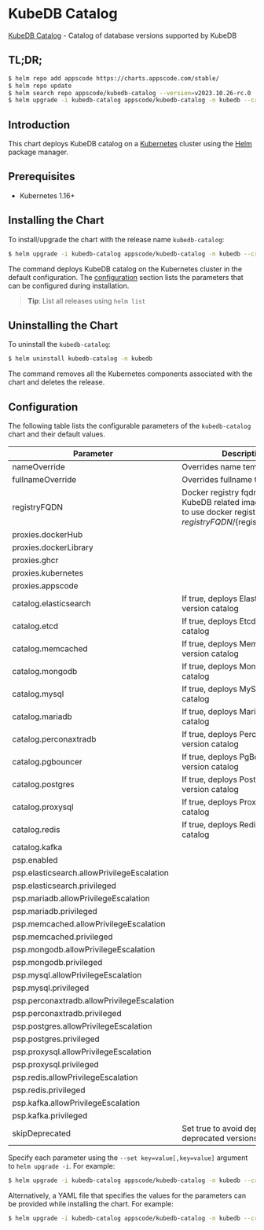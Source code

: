 # KubeDB Catalog

[KubeDB Catalog](https://github.com/kubedb) - Catalog of database versions supported by KubeDB

## TL;DR;

```bash
$ helm repo add appscode https://charts.appscode.com/stable/
$ helm repo update
$ helm search repo appscode/kubedb-catalog --version=v2023.10.26-rc.0
$ helm upgrade -i kubedb-catalog appscode/kubedb-catalog -n kubedb --create-namespace --version=v2023.10.26-rc.0
```

## Introduction

This chart deploys KubeDB catalog on a [Kubernetes](http://kubernetes.io) cluster using the [Helm](https://helm.sh) package manager.

## Prerequisites

- Kubernetes 1.16+

## Installing the Chart

To install/upgrade the chart with the release name `kubedb-catalog`:

```bash
$ helm upgrade -i kubedb-catalog appscode/kubedb-catalog -n kubedb --create-namespace --version=v2023.10.26-rc.0
```

The command deploys KubeDB catalog on the Kubernetes cluster in the default configuration. The [configuration](#configuration) section lists the parameters that can be configured during installation.

> **Tip**: List all releases using `helm list`

## Uninstalling the Chart

To uninstall the `kubedb-catalog`:

```bash
$ helm uninstall kubedb-catalog -n kubedb
```

The command removes all the Kubernetes components associated with the chart and deletes the release.

## Configuration

The following table lists the configurable parameters of the `kubedb-catalog` chart and their default values.

|                 Parameter                  |                                                              Description                                                               |           Default            |
|--------------------------------------------|----------------------------------------------------------------------------------------------------------------------------------------|------------------------------|
| nameOverride                               | Overrides name template                                                                                                                | <code>""</code>              |
| fullnameOverride                           | Overrides fullname template                                                                                                            | <code>""</code>              |
| registryFQDN                               | Docker registry fqdn used to pull KubeDB related images Set this to use docker registry hosted at ${registryFQDN}/${registry}/${image} | <code>""</code>              |
| proxies.dockerHub                          |                                                                                                                                        | <code>""</code>              |
| proxies.dockerLibrary                      |                                                                                                                                        | <code>""</code>              |
| proxies.ghcr                               |                                                                                                                                        | <code>ghcr.io</code>         |
| proxies.kubernetes                         |                                                                                                                                        | <code>registry.k8s.io</code> |
| proxies.appscode                           |                                                                                                                                        | <code>r.appscode.com</code>  |
| catalog.elasticsearch                      | If true, deploys Elasticsearch version catalog                                                                                         | <code>true</code>            |
| catalog.etcd                               | If true, deploys Etcd version catalog                                                                                                  | <code>true</code>            |
| catalog.memcached                          | If true, deploys Memcached version catalog                                                                                             | <code>true</code>            |
| catalog.mongodb                            | If true, deploys MongoDB version catalog                                                                                               | <code>true</code>            |
| catalog.mysql                              | If true, deploys MySQL version catalog                                                                                                 | <code>true</code>            |
| catalog.mariadb                            | If true, deploys MariaDB version catalog                                                                                               | <code>true</code>            |
| catalog.perconaxtradb                      | If true, deploys Percona XtraDB version catalog                                                                                        | <code>true</code>            |
| catalog.pgbouncer                          | If true, deploys PgBouncer version catalog                                                                                             | <code>true</code>            |
| catalog.postgres                           | If true, deploys PostgreSQL version catalog                                                                                            | <code>true</code>            |
| catalog.proxysql                           | If true, deploys ProxySQL version catalog                                                                                              | <code>true</code>            |
| catalog.redis                              | If true, deploys Redis version catalog                                                                                                 | <code>true</code>            |
| catalog.kafka                              |                                                                                                                                        | <code>true</code>            |
| psp.enabled                                |                                                                                                                                        | <code>true</code>            |
| psp.elasticsearch.allowPrivilegeEscalation |                                                                                                                                        | <code>true</code>            |
| psp.elasticsearch.privileged               |                                                                                                                                        | <code>true</code>            |
| psp.mariadb.allowPrivilegeEscalation       |                                                                                                                                        | <code>false</code>           |
| psp.mariadb.privileged                     |                                                                                                                                        | <code>false</code>           |
| psp.memcached.allowPrivilegeEscalation     |                                                                                                                                        | <code>false</code>           |
| psp.memcached.privileged                   |                                                                                                                                        | <code>false</code>           |
| psp.mongodb.allowPrivilegeEscalation       |                                                                                                                                        | <code>false</code>           |
| psp.mongodb.privileged                     |                                                                                                                                        | <code>false</code>           |
| psp.mysql.allowPrivilegeEscalation         |                                                                                                                                        | <code>false</code>           |
| psp.mysql.privileged                       |                                                                                                                                        | <code>false</code>           |
| psp.perconaxtradb.allowPrivilegeEscalation |                                                                                                                                        | <code>false</code>           |
| psp.perconaxtradb.privileged               |                                                                                                                                        | <code>false</code>           |
| psp.postgres.allowPrivilegeEscalation      |                                                                                                                                        | <code>false</code>           |
| psp.postgres.privileged                    |                                                                                                                                        | <code>false</code>           |
| psp.proxysql.allowPrivilegeEscalation      |                                                                                                                                        | <code>false</code>           |
| psp.proxysql.privileged                    |                                                                                                                                        | <code>false</code>           |
| psp.redis.allowPrivilegeEscalation         |                                                                                                                                        | <code>false</code>           |
| psp.redis.privileged                       |                                                                                                                                        | <code>false</code>           |
| psp.kafka.allowPrivilegeEscalation         |                                                                                                                                        | <code>false</code>           |
| psp.kafka.privileged                       |                                                                                                                                        | <code>false</code>           |
| skipDeprecated                             | Set true to avoid deploying deprecated versions                                                                                        | <code>true</code>            |


Specify each parameter using the `--set key=value[,key=value]` argument to `helm upgrade -i`. For example:

```bash
$ helm upgrade -i kubedb-catalog appscode/kubedb-catalog -n kubedb --create-namespace --version=v2023.10.26-rc.0 --set proxies.ghcr=ghcr.io
```

Alternatively, a YAML file that specifies the values for the parameters can be provided while
installing the chart. For example:

```bash
$ helm upgrade -i kubedb-catalog appscode/kubedb-catalog -n kubedb --create-namespace --version=v2023.10.26-rc.0 --values values.yaml
```
